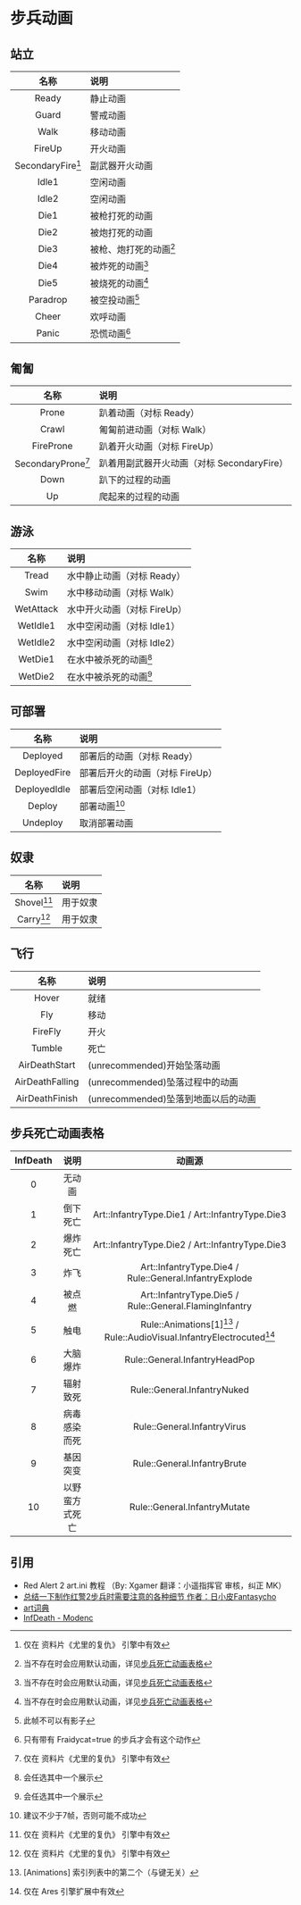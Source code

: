 # 步兵动画

## 站立

|        名称        | 说明                            |
| :----------------: | :------------------------------ |
|       Ready        | 静止动画                        |
|       Guard        | 警戒动画                        |
|        Walk        | 移动动画                        |
|       FireUp       | 开火动画                        |
| SecondaryFire[^YR] | 副武器开火动画                  |
|       Idle1        | 空闲动画                        |
|       Idle2        | 空闲动画                        |
|        Die1        | 被枪打死的动画                  |
|        Die2        | 被炮打死的动画                  |
|        Die3        | 被枪、炮打死的动画[^DefaultDie] |
|        Die4        | 被炸死的动画[^DefaultDie]       |
|        Die5        | 被烧死的动画[^DefaultDie]       |
|      Paradrop      | 被空投动画[^Paradrop]           |
|       Cheer        | 欢呼动画                        |
|       Panic        | 恐慌动画[^Fraidycat]            |

[^Paradrop]: 此帧不可以有影子

[^Fraidycat]: 只有带有 Fraidycat=true 的步兵才会有这个动作

[^DefaultDie]: 当不存在时会应用默认动画，详见[步兵死亡动画表格](#步兵死亡动画表格)

## 匍匐

|        名称         | 说明                                       |
| :-----------------: | :----------------------------------------- |
|        Prone        | 趴着动画（对标 Ready）                     |
|        Crawl        | 匍匐前进动画（对标 Walk）                  |
|      FireProne      | 趴着开火动画（对标 FireUp）                |
| SecondaryProne[^YR] | 趴着用副武器开火动画（对标 SecondaryFire） |
|        Down         | 趴下的过程的动画                           |
|         Up          | 爬起来的过程的动画                         |

## 游泳

|   名称    | 说明                        |
| :-------: | :-------------------------- |
|   Tread   | 水中静止动画（对标 Ready）  |
|   Swim    | 水中移动动画（对标 Walk）   |
| WetAttack | 水中开火动画（对标 FireUp） |
| WetIdle1  | 水中空闲动画（对标 Idle1）  |
| WetIdle2  | 水中空闲动画（对标 Idle2）  |
|  WetDie1  | 在水中被杀死的动画[^WetDie] |
|  WetDie2  | 在水中被杀死的动画[^WetDie] |

[^WetDie]: 会任选其中一个展示

## 可部署

|     名称     | 说明                            |
| :----------: | :------------------------------ |
|   Deployed   | 部署后的动画（对标 Ready）      |
| DeployedFire | 部署后开火的动画（对标 FireUp） |
| DeployedIdle | 部署后空闲动画（对标 Idle1）    |
|    Deploy    | 部署动画[^Deploy]               |
|   Undeploy   | 取消部署动画                    |

[^Deploy]: 建议不少于7帧，否则可能不成功

## 奴隶

|    名称     | 说明     |
| :---------: | :------- |
| Shovel[^YR] | 用于奴隶 |
| Carry[^YR]  | 用于奴隶 |

## 飞行

|      名称       | 说明                                |
| :-------------: | :---------------------------------- |
|      Hover      | 就绪                                |
|       Fly       | 移动                                |
|     FireFly     | 开火                                |
|     Tumble      | 死亡                                |
|  AirDeathStart  | (unrecommended)开始坠落动画         |
| AirDeathFalling | (unrecommended)坠落过程中的动画     |
| AirDeathFinish  | (unrecommended)坠落到地面以后的动画 |

## 步兵死亡动画表格

| InfDeath |      说明      |                                      动画源                                       |
| :------: | :------------: | :-------------------------------------------------------------------------------: |
|    0     |     无动画     |                                                                                   |
|    1     |    倒下死亡    |                  Art::InfantryType.Die1 / Art::InfantryType.Die3                  |
|    2     |    爆炸死亡    |                  Art::InfantryType.Die2 / Art::InfantryType.Die3                  |
|    3     |      炸飞      |              Art::InfantryType.Die4 / Rule::General.InfantryExplode               |
|    4     |     被点燃     |              Art::InfantryType.Die5 / Rule::General.FlamingInfantry               |
|    5     |      触电      | Rule::Animations[1][^animations2] / Rule::AudioVisual.InfantryElectrocuted[^Ares] |
|    6     |    大脑爆炸    |                           Rule::General.InfantryHeadPop                           |
|    7     |    辐射致死    |                            Rule::General.InfantryNuked                            |
|    8     |  病毒感染而死  |                            Rule::General.InfantryVirus                            |
|    9     |    基因突变    |                            Rule::General.InfantryBrute                            |
|    10    | 以野蛮方式死亡 |                           Rule::General.InfantryMutate                            |

[^animations2]: [Animations] 索引列表中的第二个（与键无关）

[^YR]: 仅在 资料片《尤里的复仇》 引擎中有效

[^Ares]: 仅在 Ares 引擎扩展中有效

## 引用

- Red Alert 2 art.ini 教程 （By: Xgamer 翻译：小遥指挥官 审核，纠正 MK）
- [总结一下制作红警2步兵时需要注意的各种细节 作者：日小皮Fantasycho](https://www.bilibili.com/read/cv14191464/)
- [art词典](https://wiki.ra2diy.com/w/3.art%E8%AF%8D%E5%85%B8)
- [InfDeath - Modenc](https://modenc.renegadeprojects.com/InfDeath)
